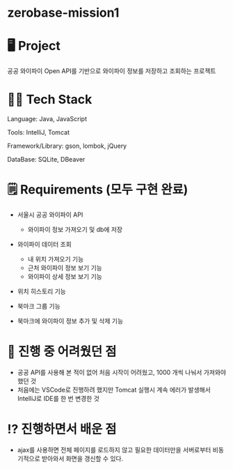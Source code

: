 # zerobase-mission1

# 🖥️ Project
공공 와이파이 Open API를 기반으로 와이파이 정보를 저장하고 조회하는 프로젝트

# 👩‍💻 Tech Stack
Language: Java, JavaScript

Tools: IntelliJ, Tomcat

Framework/Library: gson, lombok, jQuery

DataBase: SQLite, DBeaver

# 🗒️ Requirements (모두 구현 완료)
* 서울시 공공 와이파이 API 
  * 와이파이 정보 가져오기 및 db에 저장
  
* 와이파이 데이터 조회
  * 내 위치 가져오기 기능
  * 근처 와이파이 정보 보기 기능
  * 와이파이 상세 정보 보기 기능
  
* 위치 히스토리 기능
* 북마크 그룹 기능
* 북마크에 와이파이 정보 추가 및 삭제 기능

# 🤨 진행 중 어려웠던 점
* 공공 API를 사용해 본 적이 없어 처음 시작이 어려웠고, 1000 개씩 나눠서 가져와야 했던 것
* 처음에는 VSCode로 진행하려 했지만 Tomcat 실행시 계속 에러가 발생해서 IntelliJ로 IDE를 한 번 변경한 것

# ⁉️ 진행하면서 배운 점
* ajax를 사용하면 전체 페이지를 로드하지 않고 필요한 데이터만을 서버로부터 비동기적으로 받아와서 화면을 갱신할 수 있다.
